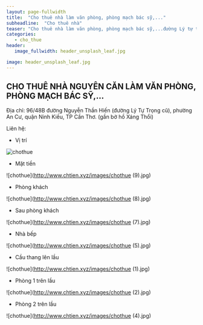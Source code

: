 ```yaml
---
layout: page-fullwidth
title:  "Cho thuê nhà làm văn phòng, phòng mạch bác sỹ,..."
subheadline:  "Cho thuê nhà"
teaser: "Cho thuê nhà làm văn phòng, phòng mạch bác sỹ,...đường Lý tự trọng, An cư, Ninh Kiều"
categories: 
   - cho_thue
header:
   image_fullwidth: header_unsplash_leaf.jpg

image: header_unsplash_leaf.jpg
---
```


## CHO THUÊ NHÀ NGUYÊN CĂN LÀM VĂN PHÒNG, PHÒNG MẠCH BÁC SỸ,...

Địa chỉ: 96/48B đường Nguyễn Thần Hiến (đường Lý Tự Trọng cũ), phường An Cư, quận Ninh Kiều, TP Cần Thơ. (gần bờ hồ Xáng Thổi)

Liên hệ:

* Vị trí

![chothue](http://www.chtien.xyz/images/2016-09-30.png)

* Mặt tiền

![chothue](http://www.chtien.xyz/images/chothue (9).jpg)

* Phòng khách

![chothue](http://www.chtien.xyz/images/chothue (8).jpg)

* Sau phòng khách

![chothue](http://www.chtien.xyz/images/chothue (7).jpg)

* Nhà bếp

![chothue](http://www.chtien.xyz/images/chothue (5).jpg)

* Cầu thang lên lầu

![chothue](http://www.chtien.xyz/images/chothue (1).jpg)

* Phòng 1 trên lầu

![chothue](http://www.chtien.xyz/images/chothue (2).jpg)

* Phòng 2 trên lầu

![chothue](http://www.chtien.xyz/images/chothue (4).jpg)
